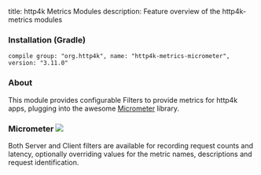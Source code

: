 title: http4k Metrics Modules
description: Feature overview of the http4k-metrics modules

### Installation (Gradle)
```compile group: "org.http4k", name: "http4k-metrics-micrometer", version: "3.11.0"```

### About

This module provides configurable Filters to provide metrics for http4k apps, plugging into the awesome [Micrometer](http://micrometer.io/) library.

### Micrometer [<img class="octocat" src="/img/octocat-32.png"/>](https://github.com/http4k/http4k/blob/master/src/docs/guide/modules/metrics/example_micrometer.kt)

Both Server and Client filters are available for recording request counts and latency, optionally overriding values for the metric names, descriptions and request identification.

<script src="https://gist-it.appspot.com/https://github.com/http4k/http4k/blob/master/src/docs/guide/modules/resilience/example_micrometer.kt"></script>
